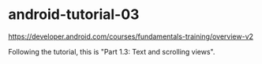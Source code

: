 # android-tutorial-03

https://developer.android.com/courses/fundamentals-training/overview-v2

Following the tutorial, this is "Part 1.3: Text and scrolling views".
